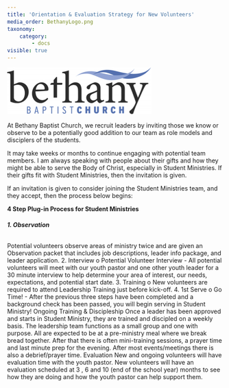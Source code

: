 ```yaml
---
title: 'Orientation & Evaluation Strategy for New Volunteers'
media_order: BethanyLogo.png
taxonomy:
    category:
        - docs
visible: true
---
```


![alt-text](BethanyLogo.png "bethany baptist church logo")

At Bethany Baptist Church, we recruit leaders by inviting those we know or observe to be a potentially good addition to our team as role models and disciplers of the students. 

It may take weeks or months to continue engaging with potential team members. I am always speaking with people about their gifts and how they might be able to serve the Body of Christ, especially in Student Ministries. If their gifts fit with Student Ministries, then the invitation is given. 

If an invitation is given to consider joining the Student Ministries team, and they accept, then the process below begins: 

**4 Step Plug-in Process for Student Ministries**
###### **1.	Observation**
Potential volunteers observe areas of ministry twice and are given an Observation packet that includes job descriptions, leader info package, and leader application.
2.	Interview 
o	Potential Volunteer Interview - All potential volunteers will meet with our youth pastor and one other youth leader for a 30 minute interview to help determine your area of interest, our needs, expectations, and potential start date.
3.	Training
o	New volunteers are required to attend Leadership Training just before kick-off.
4.	1st Serve
o	Go Time! - After the previous three steps have been completed and a background check has been passed, you will begin serving in Student Ministry!
Ongoing Training & Discipleship
Once a leader has been approved and starts in Student Ministry, they are trained and discipled on a weekly basis. The leadership team functions as a small group and one with purpose. All are expected to be at a pre-ministry meal where we break bread together. After that there is often mini-training sessions, a prayer time and last minute prep for the evening. After most events/meetings there is also a debrief/prayer time. 
Evaluation
New and ongoing volunteers will have evaluation time with the youth pastor. 
New volunteers will have an evaluation scheduled at 3 , 6 and 10 (end of the school year) months  to see how they are doing and how the youth pastor can help support them. 

